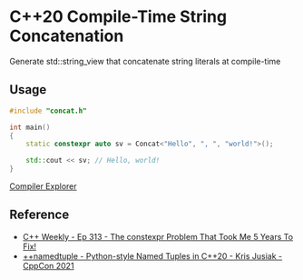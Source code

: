 # C++20 Compile-Time String Concatenation

Generate std::string_view that concatenate string literals at compile-time

## Usage

```cpp
#include "concat.h"

int main()
{
    static constexpr auto sv = Concat<"Hello", ", ", "world!">();

    std::cout << sv; // Hello, world!
}
```

[Compiler Explorer](https://godbolt.org/z/GbsGMosP1)

## Reference

- [C++ Weekly - Ep 313 - The constexpr Problem That Took Me 5 Years To Fix!](https://www.youtube.com/watch?v=ABg4_EV5L3w)
- [++namedtuple - Python-style Named Tuples in C++20 - Kris Jusiak - CppCon 2021](https://www.youtube.com/watch?v=4PwNi0Zgmm0)
